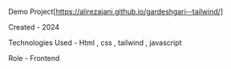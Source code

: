 Demo Project[https://alirezajani.github.io/gardeshgari--tailwind/]

Created - 2024

Technologies Used - Html , css , tailwind , javascript

Role - Frontend

